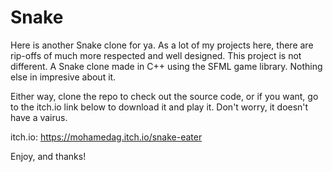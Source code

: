 # Snake

Here is another Snake clone for ya. As a lot of my projects here, there are rip-offs of much more respected and well designed. This project is not different.
A Snake clone made in C++ using the SFML game library. Nothing else in impresive about it.

Either way, clone the repo to check out the source code, or if you want, go to the itch.io link below to download it and play it. Don't worry, it doesn't have a vairus.

itch.io: https://mohamedag.itch.io/snake-eater

Enjoy, and thanks!
